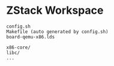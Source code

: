 # ZStack Workspace

	config.sh
	Makefile (auto generated by config.sh)
	board-qemu-x86.lds
	
	x86-core/
	libc/
	...

